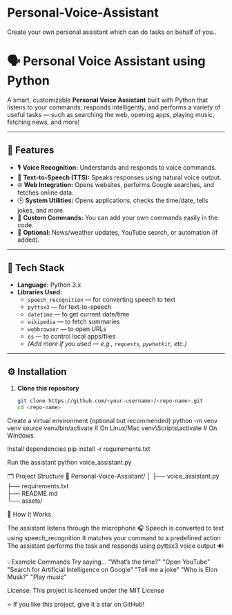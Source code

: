 # Personal-Voice-Assistant
Create your own personal assistant which can do tasks on behalf of you..

# 🗣️ Personal Voice Assistant using Python

A smart, customizable **Personal Voice Assistant** built with Python that listens to your commands, responds intelligently, and performs a variety of useful tasks — such as searching the web, opening apps, playing music, fetching news, and more!

---

## 🚀 Features

- 🎙️ **Voice Recognition:** Understands and responds to voice commands.
- 💬 **Text-to-Speech (TTS):** Speaks responses using natural voice output.
- 🌐 **Web Integration:** Opens websites, performs Google searches, and fetches online data.
- 🕒 **System Utilities:** Opens applications, checks the time/date, tells jokes, and more.
- 🧠 **Custom Commands:** You can add your own commands easily in the code.
- 📰 **Optional:** News/weather updates, YouTube search, or automation (if added).

---

## 🧩 Tech Stack

- **Language:** Python 3.x  
- **Libraries Used:**  
  - `speech_recognition` — for converting speech to text  
  - `pyttsx3` — for text-to-speech  
  - `datetime` — to get current date/time  
  - `wikipedia` — to fetch summaries  
  - `webbrowser` — to open URLs  
  - `os` — to control local apps/files  
  - *(Add more if you used — e.g., `requests`, `pywhatkit`, etc.)*

---

## ⚙️ Installation

1. **Clone this repository**
   ```bash
   git clone https://github.com/<your-username>/<repo-name>.git
   cd <repo-name>
   
Create a virtual environment (optional but recommended)
python -m venv venv
source venv/bin/activate   # On Linux/Mac
venv\Scripts\activate      # On Windows

Install dependencies
pip install -r requirements.txt

Run the assistant
python voice_assistant.py

🗂️ Project Structure
📁 Personal-Voice-Assistant/
│
├── voice_assistant.py     
├── requirements.txt        
├── README.md              
└── assets/                  

🧠 How It Works

The assistant listens through the microphone 🎧
Speech is converted to text using speech_recognition
It matches your command to a predefined action
The assistant performs the task and responds using pyttsx3 voice output 🔊

💡Example Commands
Try saying...
"What’s the time?"
"Open YouTube"
"Search for Artificial Intelligence on Google"
"Tell me a joke"
"Who is Elon Musk?"
"Play music"

License:
This project is licensed under the MIT License


⭐ If you like this project, give it a star on GitHub!

